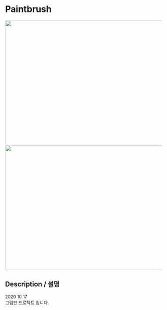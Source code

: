 # Paintbrush
<img src="https://user-images.githubusercontent.com/31683152/144752413-ef2954ad-de01-48a8-aaad-4d3e0a828de1.png"  width="700" height="400"/>

<img src="https://user-images.githubusercontent.com/31683152/149758420-3e802943-9fd2-4062-85c8-4b1a443a9df4.png"  width="700" height="400"/>


## Description / 설명
2020 10 17 <br>
그림판 프로젝트 입니다.
